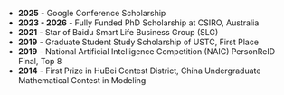 
- **2025** - Google Conference Scholarship 
- **2023 - 2026** - Fully Funded PhD Scholarship at CSIRO, Australia 
- **2021** - Star of Baidu Smart Life Business Group (SLG) 
- **2019** - Graduate Student Study Scholarship of USTC, First Place 
- **2019** - National Artificial Intelligence Competition (NAIC) PersonReID Final, Top 8 
- **2014** - First Prize in HuBei Contest District, China Undergraduate Mathematical Contest in Modeling 

